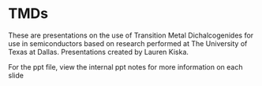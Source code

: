 # TMDs

These are presentations on the use of Transition Metal Dichalcogenides for use in semiconductors based on research performed at The University of Texas at Dallas. Presentations created by Lauren Kiska.

For the ppt file, view the internal ppt notes for more information on each slide
